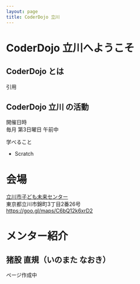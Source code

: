 ```yaml
---
layout: page
title: CoderDojo 立川
---
```


# CoderDojo 立川へようこそ
## CoderDojo とは
引用

## CoderDojo 立川 の活動


開催日時<br>
毎月 第3日曜日 午前中<br>

学べること

* Scratch

# 会場
[立川市子ども未来センター](http://t-mirai.com/)<br>
東京都立川市錦町3丁目2番26号<br>
https://goo.gl/maps/C6bQ12k6xrD2

# メンター紹介
## 猪股 直規（いのまた なおき）
ページ作成中

